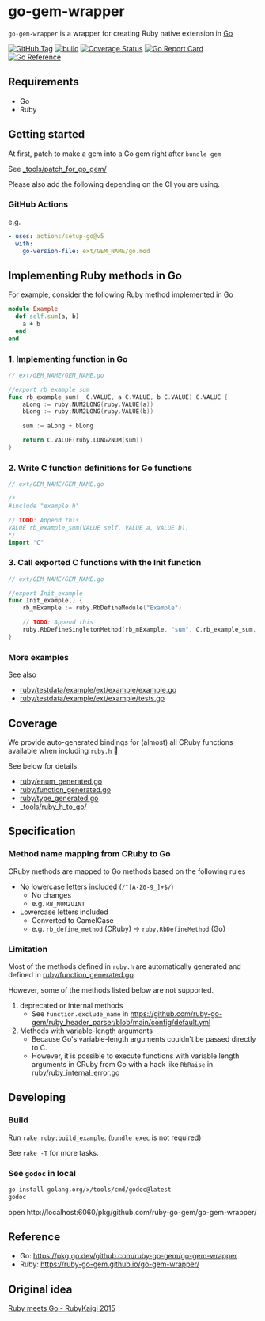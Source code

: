 # go-gem-wrapper
`go-gem-wrapper` is a wrapper for creating Ruby native extension in [Go](https://go.dev/)

[![GitHub Tag](https://img.shields.io/github/v/tag/ruby-go-gem/go-gem-wrapper)](https://github.com/ruby-go-gem/go-gem-wrapper/releases)
[![build](https://github.com/ruby-go-gem/go-gem-wrapper/actions/workflows/build.yml/badge.svg)](https://github.com/ruby-go-gem/go-gem-wrapper/actions/workflows/build.yml)
[![Coverage Status](https://coveralls.io/repos/github/ruby-go-gem/go-gem-wrapper/badge.svg)](https://coveralls.io/github/ruby-go-gem/go-gem-wrapper)
[![Go Report Card](https://goreportcard.com/badge/github.com/ruby-go-gem/go-gem-wrapper)](https://goreportcard.com/report/github.com/ruby-go-gem/go-gem-wrapper)
[![Go Reference](https://pkg.go.dev/badge/github.com/ruby-go-gem/go-gem-wrapper.svg)](https://pkg.go.dev/github.com/ruby-go-gem/go-gem-wrapper)

## Requirements
* Go
* Ruby

## Getting started
At first, patch to make a gem into a Go gem right after `bundle gem`

See [_tools/patch_for_go_gem/](_tools/patch_for_go_gem/)

Please also add the following depending on the CI you are using.

### GitHub Actions
e.g.

```yml
- uses: actions/setup-go@v5
  with:
    go-version-file: ext/GEM_NAME/go.mod
```

## Implementing Ruby methods in Go
For example, consider the following Ruby method implemented in Go

```ruby
module Example
  def self.sum(a, b)
    a + b
  end
end
```

### 1. Implementing function in Go
```go
// ext/GEM_NAME/GEM_NAME.go

//export rb_example_sum
func rb_example_sum(_ C.VALUE, a C.VALUE, b C.VALUE) C.VALUE {
	aLong := ruby.NUM2LONG(ruby.VALUE(a))
	bLong := ruby.NUM2LONG(ruby.VALUE(b))

	sum := aLong + bLong

	return C.VALUE(ruby.LONG2NUM(sum))
}
```

### 2. Write C function definitions for Go functions
```go
// ext/GEM_NAME/GEM_NAME.go

/*
#include "example.h"

// TODO: Append this
VALUE rb_example_sum(VALUE self, VALUE a, VALUE b);
*/
import "C"
```

### 3. Call exported C functions with the Init function
```go
// ext/GEM_NAME/GEM_NAME.go

//export Init_example
func Init_example() {
	rb_mExample := ruby.RbDefineModule("Example")

	// TODO: Append this
	ruby.RbDefineSingletonMethod(rb_mExample, "sum", C.rb_example_sum, 2)
}
```

### More examples
See also

* [ruby/testdata/example/ext/example/example.go](ruby/testdata/example/ext/example/example.go)
* [ruby/testdata/example/ext/example/tests.go](ruby/testdata/example/ext/example/tests.go)

## Coverage
We provide auto-generated bindings for (almost) all CRuby functions available when including `ruby.h` :muscle:

See below for details.

* [ruby/enum_generated.go](ruby/enum_generated.go)
* [ruby/function_generated.go](ruby/function_generated.go)
* [ruby/type_generated.go](ruby/type_generated.go)
* [_tools/ruby_h_to_go/](_tools/ruby_h_to_go/)

## Specification
### Method name mapping from CRuby to Go
CRuby methods are mapped to Go methods based on the following rules

* No lowercase letters included (`/^[A-Z0-9_]+$/`)
  * No changes
  * e.g. `RB_NUM2UINT`
* Lowercase letters included
  * Converted to CamelCase
  * e.g. `rb_define_method` (CRuby) -> `ruby.RbDefineMethod` (Go)

### Limitation
Most of the methods defined in `ruby.h` are automatically generated and defined in [ruby/function_generated.go](ruby/function_generated.go).

However, some of the methods listed below are not supported.

1. deprecated or internal methods
    * See `function.exclude_name` in https://github.com/ruby-go-gem/ruby_header_parser/blob/main/config/default.yml
2. Methods with variable-length arguments
    * Because Go's variable-length arguments couldn't be passed directly to C.
    * However, it is possible to execute functions with variable length arguments in CRuby from Go with a hack like `RbRaise` in [ruby/ruby_internal_error.go](ruby/ruby_internal_error.go)

## Developing
### Build
Run `rake ruby:build_example`. (`bundle exec` is not required)

See `rake -T` for more tasks.

### See `godoc` in local
```bash
go install golang.org/x/tools/cmd/godoc@latest
godoc
```

open http://localhost:6060/pkg/github.com/ruby-go-gem/go-gem-wrapper/

## Reference
* Go: https://pkg.go.dev/github.com/ruby-go-gem/go-gem-wrapper
* Ruby: https://ruby-go-gem.github.io/go-gem-wrapper/

## Original idea
[Ruby meets Go - RubyKaigi 2015](https://rubykaigi.org/2015/presentations/mmasaki/)
